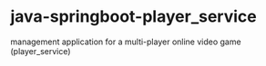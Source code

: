 # java-springboot-player_service
management application for a multi-player online video game (player_service)
